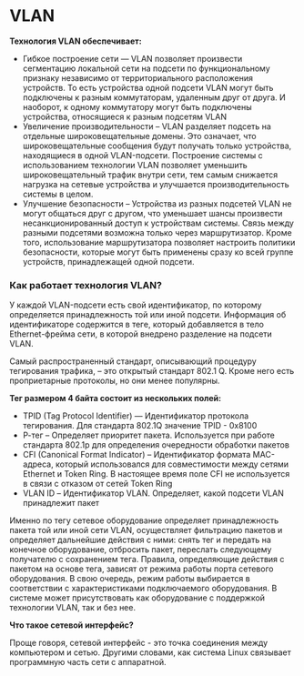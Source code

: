 # VLAN

**Технология VLAN обеспечивает:**
- Гибкое построение сети — VLAN позволяет произвести сегментацию локальной сети на подсети по функциональному признаку независимо от территориального расположения устройств. То есть устройства одной подсети VLAN могут быть подключены к разным коммутаторам, удаленным друг от друга. И наоборот, к одному коммутатору могут быть подключены устройства, относящиеся к разным подсетям VLAN
- Увеличение производительности – VLAN разделяет подсеть на отдельные широковещательные домены. Это означает, что широковещательные сообщения будут получать только устройства, находящиеся в одной VLAN-подсети. Построение системы с использованием технологии VLAN позволяет уменьшить широковещательный трафик внутри сети, тем самым снижается нагрузка на сетевые устройства и улучшается производительность системы в целом.
- Улучшение безопасности – Устройства из разных подсетей VLAN не могут общаться друг с другом, что уменьшает шансы произвести несанкционированный доступ к устройствам системы. Связь между разными подсетями возможна только через маршрутизатор. Кроме того, использование маршрутизатора позволяет настроить политики безопасности, которые могут быть применены сразу ко всей группе устройств, принадлежащей одной подсети.

### Как работает технология VLAN?

У каждой VLAN-подсети есть свой идентификатор, по которому определяется принадлежность той или иной подсети. Информация об идентификаторе содержится в теге, который добавляется в тело Ethernet-фрейма сети, в которой внедрено разделение на подсети VLAN.

Самый распространенный стандарт, описывающий процедуру тегирования трафика, – это открытый стандарт 802.1 Q. Кроме него есть проприетарные протоколы, но они менее популярны.

**Тег размером 4 байта состоит из нескольких полей:**
- TPID (Tag Protocol Identifier) — Идентификатор протокола тегирования. Для стандарта 802.1Q значение TPID - 0x8100
- Р-тег – Определяет приоритет пакета. Используется при работе стандарта 802.1p для определения очередности обработки пакетов
- CFI (Canonical Format Indicator) – Идентификатор формата МАС-адреса, который использовался для совместимости между сетями Ethernet и Token Ring. В настоящее время поле CFI не используется в связи с отказом от сетей Token Ring
- VLAN ID – Идентификатор VLAN. Определяет, какой подсети VLAN принадлежит пакет

Именно по тегу сетевое оборудование определяет принадлежность пакета той или иной сети VLAN, осуществляет фильтрацию пакетов и определяет дальнейшие действия с ними: снять тег и передать на конечное оборудование, отбросить пакет, переслать следующему получателю с сохранением тега. Правила, определяющие действия с пакетом на основе тега, зависят от режима работы порта сетевого оборудования. В свою очередь, режим работы выбирается в соответствии с характеристиками подключаемого оборудования. В системе может присутствовать как оборудование с поддержкой технологии VLAN, так и без нее.

**Что такое сетевой интерфейс?**

Проще говоря, сетевой интерфейс - это точка соединения между компьютером и сетью. Другими словами, как система Linux связывает программную часть сети с аппаратной.
